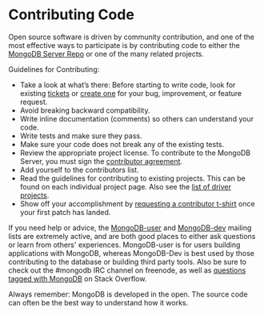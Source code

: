 Contributing Code
===========================================

Open source software is driven by community contribution, and one of the most effective ways to participate is by contributing code to either the [MongoDB Server Repo](https://github.com/mongodb/mongo) or one of the many related projects.

Guidelines for Contributing:

* Take a look at what’s there: Before starting to write code, look for existing [tickets](https://jira.mongodb.org/browse/) or [create one](https://jira.mongodb.org/secure/CreateIssue!default.jspa) for your bug, improvement, or feature request.
* Avoid breaking backward compatibility.
* Write inline documentation (comments) so others can understand your code.
* Write tests and make sure they pass.
* Make sure your code does not break any of the existing tests.
* Review the appropriate project license. To contribute to the MongoDB Server, you must sign the [contributor agreement](http://www.mongodb.com/legal/contributor-agreement).
* Add yourself to the contributors list.
* Read the guidelines for contributing to existing projects. This can be found on each individual project page. Also see the [list of driver projects](http://docs.mongodb.org/ecosystem/drivers/).
* Show off your accomplishment by [requesting a contributor t-shirt](http://www.mongodb.com/swag) once your first patch has landed.

If you need help or advice, the [MongoDB-user](https://groups.google.com/forum/#!forum/mongodb-user) and [MongoDB-dev](https://groups.google.com/forum/#!forum/mongodb-dev) mailing lists are extremely active, and are both good places to either ask questions or learn from others' experiences. MongoDB-user is for users building applications with MongoDB, whereas MongoDB-Dev is best used by those contributing to the database or building third party tools. Also be sure to check out the #mongodb IRC channel on freenode, as well as [questions tagged with MongoDB](http://stackoverflow.com/questions/tagged/mongodb) on Stack Overflow.

Always remember: MongoDB is developed in the open. The source code can often be the best way to understand how it works.
